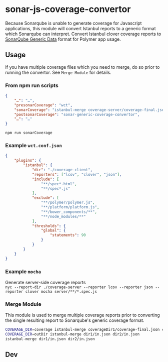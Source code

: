 # sonar-js-coverage-convertor
Because Sonarqube is unable to generate coverage for Javascript applications, this module will convert Istanbul reports to a generic format which Sonarqube can interpret. Convert Istanbul clover coverage reports to [SonarQube Generic Data](https://docs.sonarqube.org/display/SONAR/Generic+Test+Data) format for Polymer app usage.  
## Usage
If you have multiple coverage files which you need to merge, do so prior to running the convertor. See `Merge Module` for details.  

### From npm run scripts  
```json
{
	"…": "…",
	"presonarCoverage": "wct",
	"sonarCoverage": "istanbul-merge coverage-server/coverage-final.json coverage-client/coverage-final.json",
	"postsonarCoverage": "sonar-generic-coverage-convertor",
	"…": "…"
}
```
`npm run sonarCoverage`  

### Example `wct.conf.json`  
```json
{
	"plugins": {
		"istanbul": {
			"dir": "./coverage-client",
			"reporters": ["lcov", "clover", "json"],
			"include": [
				"**/spec*.html",
				"**/spec*.js"
			],
			"exclude": [
				"**/polymer/polymer.js",
				"**/platform/platform.js",
				"**/bower_components/**",
				"**/node_modules/**"
			],
			"thresholds": {
				"global": {
					"statements": 90
				}
			}
		}
	}
}

```

### Example `mocha`  
Generate server-side coverage reports  
`nyc --report-dir ./coverage-server --reporter lcov --reporter json --reporter clover mocha server/**/*.spec.js`   

### Merge Module  
This module is used to merge multiple coverage reports prior to converting the single resulting report to Sonarqube's generic coverage format.  
```bash
COVERAGE_DIR=coverage istanbul-merge coverageDir1/coverage-final.json coverageDir2/coverage-final.json
COVERAGE_DIR=outDir istanbul-merge dir1/in.json dir2/in.json
istanbul-merge dir1/in.json dir2/in.json
```
## Dev  

